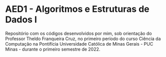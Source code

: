 # AED1 - Algoritmos e Estruturas de Dados I

Repositório com os códigos desenvolvidos por mim, sob orientação do Professor Theldo Franqueira Cruz, no primeiro período do curso Ciência da Computação na Pontifícia Universidade Católica de Minas Gerais - PUC Minas - durante o primeiro semestre de 2022.
